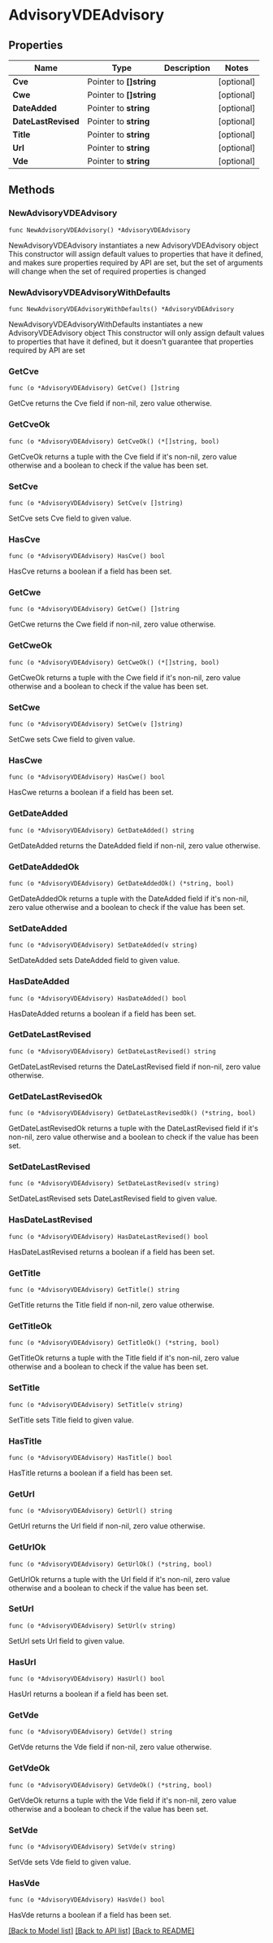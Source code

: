 # AdvisoryVDEAdvisory

## Properties

Name | Type | Description | Notes
------------ | ------------- | ------------- | -------------
**Cve** | Pointer to **[]string** |  | [optional] 
**Cwe** | Pointer to **[]string** |  | [optional] 
**DateAdded** | Pointer to **string** |  | [optional] 
**DateLastRevised** | Pointer to **string** |  | [optional] 
**Title** | Pointer to **string** |  | [optional] 
**Url** | Pointer to **string** |  | [optional] 
**Vde** | Pointer to **string** |  | [optional] 

## Methods

### NewAdvisoryVDEAdvisory

`func NewAdvisoryVDEAdvisory() *AdvisoryVDEAdvisory`

NewAdvisoryVDEAdvisory instantiates a new AdvisoryVDEAdvisory object
This constructor will assign default values to properties that have it defined,
and makes sure properties required by API are set, but the set of arguments
will change when the set of required properties is changed

### NewAdvisoryVDEAdvisoryWithDefaults

`func NewAdvisoryVDEAdvisoryWithDefaults() *AdvisoryVDEAdvisory`

NewAdvisoryVDEAdvisoryWithDefaults instantiates a new AdvisoryVDEAdvisory object
This constructor will only assign default values to properties that have it defined,
but it doesn't guarantee that properties required by API are set

### GetCve

`func (o *AdvisoryVDEAdvisory) GetCve() []string`

GetCve returns the Cve field if non-nil, zero value otherwise.

### GetCveOk

`func (o *AdvisoryVDEAdvisory) GetCveOk() (*[]string, bool)`

GetCveOk returns a tuple with the Cve field if it's non-nil, zero value otherwise
and a boolean to check if the value has been set.

### SetCve

`func (o *AdvisoryVDEAdvisory) SetCve(v []string)`

SetCve sets Cve field to given value.

### HasCve

`func (o *AdvisoryVDEAdvisory) HasCve() bool`

HasCve returns a boolean if a field has been set.

### GetCwe

`func (o *AdvisoryVDEAdvisory) GetCwe() []string`

GetCwe returns the Cwe field if non-nil, zero value otherwise.

### GetCweOk

`func (o *AdvisoryVDEAdvisory) GetCweOk() (*[]string, bool)`

GetCweOk returns a tuple with the Cwe field if it's non-nil, zero value otherwise
and a boolean to check if the value has been set.

### SetCwe

`func (o *AdvisoryVDEAdvisory) SetCwe(v []string)`

SetCwe sets Cwe field to given value.

### HasCwe

`func (o *AdvisoryVDEAdvisory) HasCwe() bool`

HasCwe returns a boolean if a field has been set.

### GetDateAdded

`func (o *AdvisoryVDEAdvisory) GetDateAdded() string`

GetDateAdded returns the DateAdded field if non-nil, zero value otherwise.

### GetDateAddedOk

`func (o *AdvisoryVDEAdvisory) GetDateAddedOk() (*string, bool)`

GetDateAddedOk returns a tuple with the DateAdded field if it's non-nil, zero value otherwise
and a boolean to check if the value has been set.

### SetDateAdded

`func (o *AdvisoryVDEAdvisory) SetDateAdded(v string)`

SetDateAdded sets DateAdded field to given value.

### HasDateAdded

`func (o *AdvisoryVDEAdvisory) HasDateAdded() bool`

HasDateAdded returns a boolean if a field has been set.

### GetDateLastRevised

`func (o *AdvisoryVDEAdvisory) GetDateLastRevised() string`

GetDateLastRevised returns the DateLastRevised field if non-nil, zero value otherwise.

### GetDateLastRevisedOk

`func (o *AdvisoryVDEAdvisory) GetDateLastRevisedOk() (*string, bool)`

GetDateLastRevisedOk returns a tuple with the DateLastRevised field if it's non-nil, zero value otherwise
and a boolean to check if the value has been set.

### SetDateLastRevised

`func (o *AdvisoryVDEAdvisory) SetDateLastRevised(v string)`

SetDateLastRevised sets DateLastRevised field to given value.

### HasDateLastRevised

`func (o *AdvisoryVDEAdvisory) HasDateLastRevised() bool`

HasDateLastRevised returns a boolean if a field has been set.

### GetTitle

`func (o *AdvisoryVDEAdvisory) GetTitle() string`

GetTitle returns the Title field if non-nil, zero value otherwise.

### GetTitleOk

`func (o *AdvisoryVDEAdvisory) GetTitleOk() (*string, bool)`

GetTitleOk returns a tuple with the Title field if it's non-nil, zero value otherwise
and a boolean to check if the value has been set.

### SetTitle

`func (o *AdvisoryVDEAdvisory) SetTitle(v string)`

SetTitle sets Title field to given value.

### HasTitle

`func (o *AdvisoryVDEAdvisory) HasTitle() bool`

HasTitle returns a boolean if a field has been set.

### GetUrl

`func (o *AdvisoryVDEAdvisory) GetUrl() string`

GetUrl returns the Url field if non-nil, zero value otherwise.

### GetUrlOk

`func (o *AdvisoryVDEAdvisory) GetUrlOk() (*string, bool)`

GetUrlOk returns a tuple with the Url field if it's non-nil, zero value otherwise
and a boolean to check if the value has been set.

### SetUrl

`func (o *AdvisoryVDEAdvisory) SetUrl(v string)`

SetUrl sets Url field to given value.

### HasUrl

`func (o *AdvisoryVDEAdvisory) HasUrl() bool`

HasUrl returns a boolean if a field has been set.

### GetVde

`func (o *AdvisoryVDEAdvisory) GetVde() string`

GetVde returns the Vde field if non-nil, zero value otherwise.

### GetVdeOk

`func (o *AdvisoryVDEAdvisory) GetVdeOk() (*string, bool)`

GetVdeOk returns a tuple with the Vde field if it's non-nil, zero value otherwise
and a boolean to check if the value has been set.

### SetVde

`func (o *AdvisoryVDEAdvisory) SetVde(v string)`

SetVde sets Vde field to given value.

### HasVde

`func (o *AdvisoryVDEAdvisory) HasVde() bool`

HasVde returns a boolean if a field has been set.


[[Back to Model list]](../README.md#documentation-for-models) [[Back to API list]](../README.md#documentation-for-api-endpoints) [[Back to README]](../README.md)



